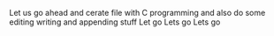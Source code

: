 Let us go ahead and cerate file
with C programming and also do some editing
writing and appending stuff
Let go Lets go Lets go